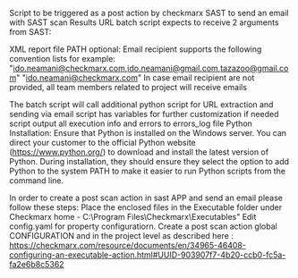 Script to be triggered as a post action by checkmarx SAST to send an email with SAST scan Results URL batch script expects to receive 2 arguments from SAST:

XML report file PATH
optional: Email recipient
supports the following convention lists for example:
    "ido.neamani@checkmarx.com,ido.neamani@gmail.com,tazazoo@gmail.com"
    "ido.neamani@checkmarx.com"
In case email recipient are not provided, all team members related to project will receive emails

The batch script will call additional python script for URL extraction and sending via email script has variables for further customization if needed script output all execution info and errors to errors_log file
Python Installation: Ensure that Python is installed on the Windows server. You can direct your customer to the official Python website (https://www.python.org/) to download and install the latest version of Python. During installation, they should ensure they select the option to add Python to the system PATH to make it easier to run Python scripts from the command line.

In order to create a post scan action in sast APP and send an email please follow these steps: Place the enclosed files in the Executable folder under Checkmarx home - C:\Program Files\Checkmarx\Executables" Edit config.yaml for property configuratiorn. Create a post scan action global CONFIGURATION and in the project level as described here : https://checkmarx.com/resource/documents/en/34965-46408-configuring-an-executable-action.html#UUID-903907f7-4b20-ccb0-fc5a-fa2e6b8c5362
